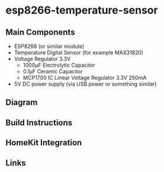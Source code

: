 # esp8266-temperature-sensor

## Main Components
- ESP8266 (or similar module)
- Temperature Digital Sensor (for example MAX31820)
- Voltage Regulator 3.3V
  - 1000µF Electrolytic Capacitor 
  - 0.1µF Ceramic Capacitor
  - MCP1700 IC Linear Voltage Regulator 3.3V 250mA
- 5V DC power supply (via USB power or something similar)

## Diagram

## Build Instructions

## HomeKit Integration

## Links